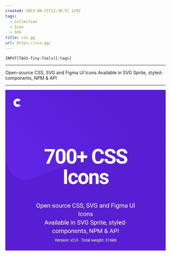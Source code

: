 ```yaml
---
created: 2023-08-21T12:38:57.129Z
tags: 
  - Collection
  - Icon
  - SVG
title: css.gg
url: https://css.gg/
---
```

```meta-bind
INPUT[TAGS-Tiny-Tools][:tags]
```

___
Open-source CSS, SVG and Figma UI Icons
Available in SVG Sprite, styled-components, NPM & API
___

![](_attachments/css-gg.jpg)
